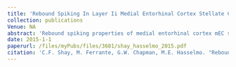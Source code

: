 ```yaml
---
title: 'Rebound Spiking In Layer Ii Medial Entorhinal Cortex Stellate Cells Possible Mechanism Of Grid Cell Function'
collection: publications
Venue: NA 
abstract: 'Rebound spiking properties of medial entorhinal cortex mEC stellate cells induced by inhibition may underlie their functional properties in awake behaving rats including the temporal phase separation of distinct grid cells and differences in grid cell firing properties We investigated rebound spiking properties using whole cell patch recording in entorhinal slices holding cells near spiking threshold and delivering sinusoidal inputs superimposed with realistic inhibitory synaptic inputs to test the capacity of cells to selectively respond to specific phases of inhibitory input Stellate cells showed a specific phase range of hyperpolarizing inputs that elicited spiking but nonstellate cells did not show phase specificity In both cell types the phase range of spiking output occurred between the peak and subsequent descending zero crossing of the sinusoid The phases of inhibitory inputs that induced spikes shifted earlier as the baseline sinusoid frequency increased while spiking output shifted to later phases Increases in magnitude of the inhibitory inputs shifted the spiking output to earlier phases Pharmacological blockade of hcurrent abolished the phase selectivity of hyperpolarizing inputs eliciting spikes A network computational model using cells possessing similar rebound properties as found in vitro produces spatially periodic firing properties resembling grid cell firing when a simulated animal moves along a linear track These results suggest that the ability of mEC stellate cells to fire rebound spikes in response to a specific range of phases of inhibition could support complex attractor dynamics that provide completion and separation to maintain spiking activity of specific grid cell populations'
date: 2015-1-1
paperurl: /files/myPubs/files/3681/shay_hasselmo_2015.pdf
citation: 'C.F. Shay, M. Ferrante, G.W. Chapman, M.E. Hasselmo. "Rebound Spiking In Layer Ii Medial Entorhinal Cortex Stellate Cells Possible Mechanism Of Grid Cell Function", <i>Neurobiology of Learning and Memory</i>, 2015.'
---
```

